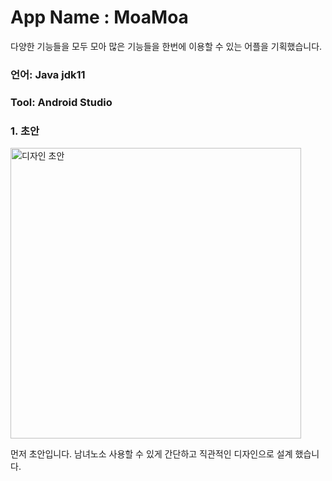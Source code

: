 # App Name : MoaMoa
다양한 기능들을 모두 모아 많은 기능들을 한번에 이용할 수 있는 어플을 기획했습니다. 
### 언어: Java jdk11

### Tool: Android Studio

### 1. 초안
<img width="465" alt="디자인 초안" src="https://github.com/EconomyLIM/FirstAndroid/assets/119987898/3d8902b9-23e2-433c-80d3-1190c6a6a4f5">


먼저 초안입니다. 
남녀노소 사용할 수 있게 간단하고 직관적인 디자인으로 설계 했습니다.
